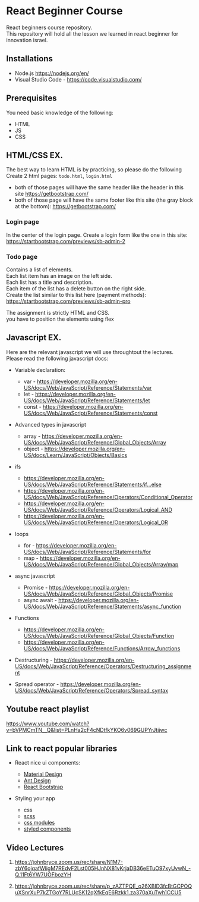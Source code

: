 # React Beginner Course

React beginners course repository.  
This repository will hold all the lesson we learned in react beginner for innovation israel.

## Installations

- Node.js https://nodejs.org/en/
- Visual Studio Code - https://code.visualstudio.com/

## Prerequisites

You need basic knowledge of the following:

- HTML
- JS
- CSS

## HTML/CSS EX.

The best way to learn HTML is by practicing, so please do the following  
Create 2 html pages: `todo.html`, `login.html`

- both of those pages will have the same header like the header in this site https://getbootstrap.com/
- both of those page will have the same footer like this site (the gray block at the bottom): https://getbootstrap.com/

### Login page

In the center of the login page.
Create a login form like the one in this site: https://startbootstrap.com/previews/sb-admin-2

### Todo page

Contains a list of elements.  
Each list item has an image on the left side.  
Each list has a title and description.  
Each item of the list has a delete button on the right side.  
Create the list similar to this list here (payment methods): https://startbootstrap.com/previews/sb-admin-pro


The assignment is strictly HTML and CSS.  
you have to position the elements using flex

## Javascript EX.

Here are the relevant javascript we will use throughtout the lectures.  
Please read the following javascript docs:

- Variable declaration: 
  - var - https://developer.mozilla.org/en-US/docs/Web/JavaScript/Reference/Statements/var
  - let - https://developer.mozilla.org/en-US/docs/Web/JavaScript/Reference/Statements/let
  - const - https://developer.mozilla.org/en-US/docs/Web/JavaScript/Reference/Statements/const
  
- Advanced types in javascript
  - array - https://developer.mozilla.org/en-US/docs/Web/JavaScript/Reference/Global_Objects/Array
  - object - https://developer.mozilla.org/en-US/docs/Learn/JavaScript/Objects/Basics

- ifs
  - https://developer.mozilla.org/en-US/docs/Web/JavaScript/Reference/Statements/if...else
  - https://developer.mozilla.org/en-US/docs/Web/JavaScript/Reference/Operators/Conditional_Operator
  - https://developer.mozilla.org/en-US/docs/Web/JavaScript/Reference/Operators/Logical_AND
  - https://developer.mozilla.org/en-US/docs/Web/JavaScript/Reference/Operators/Logical_OR
  
- loops
  - for - https://developer.mozilla.org/en-US/docs/Web/JavaScript/Reference/Statements/for
  - map - https://developer.mozilla.org/en-US/docs/Web/JavaScript/Reference/Global_Objects/Array/map
  
- async javascript
  - Promise - https://developer.mozilla.org/en-US/docs/Web/JavaScript/Reference/Global_Objects/Promise
  - async await - https://developer.mozilla.org/en-US/docs/Web/JavaScript/Reference/Statements/async_function

- Functions
  - https://developer.mozilla.org/en-US/docs/Web/JavaScript/Reference/Global_Objects/Function
  - https://developer.mozilla.org/en-US/docs/Web/JavaScript/Reference/Functions/Arrow_functions
  
- Destructuring - https://developer.mozilla.org/en-US/docs/Web/JavaScript/Reference/Operators/Destructuring_assignment

- Spread operator - https://developer.mozilla.org/en-US/docs/Web/JavaScript/Reference/Operators/Spread_syntax



## Youtube react playlist

https://www.youtube.com/watch?v=bVPMCmTN__Q&list=PLnHa2cF4cNDtfkYKO6v069GUPYrJtijwc

## Link to react popular libraries

- React nice ui components:
  - [Material Design](https://material-ui.com/)
  - [Ant Design](https://ant.design/)
  - [React Bootstrap](https://react-bootstrap.github.io/)
  
- Styling your app
  - css
  - [scss](https://sass-lang.com/)
  - [css modules](https://css-tricks.com/css-modules-part-1-need/)
  - [styled components](https://styled-components.com/)


## Video Lectures

1. https://johnbryce.zoom.us/rec/share/N1M7-zbY6ojqafWligM7REdvF2Lst005HJnNX81vKrjaDB36eETuO97xyUvwN_-Q.11Ft6YW7UOFbozYH

2. https://johnbryce.zoom.us/rec/share/p_zAZTPQE_o26XBID3fcBtGCPOQuXSnrXuP7kZTGoY7RLUcSK12qXfkEqE6Rzkk1.za370aXuTwh1CCU5


